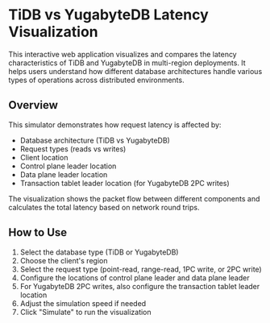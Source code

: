 # TiDB vs YugabyteDB Latency Visualization

This interactive web application visualizes and compares the latency characteristics of TiDB and YugabyteDB in multi-region deployments.
It helps users understand how different database architectures handle various types of operations across distributed environments.

## Overview

This simulator demonstrates how request latency is affected by:
- Database architecture (TiDB vs YugabyteDB)
- Request types (reads vs writes)
- Client location
- Control plane leader location
- Data plane leader location
- Transaction tablet leader location (for YugabyteDB 2PC writes)

The visualization shows the packet flow between different components and calculates the total latency based on network round trips.

## How to Use

1. Select the database type (TiDB or YugabyteDB)
2. Choose the client's region
3. Select the request type (point-read, range-read, 1PC write, or 2PC write)
4. Configure the locations of control plane leader and data plane leader
5. For YugabyteDB 2PC writes, also configure the transaction tablet leader location
6. Adjust the simulation speed if needed
7. Click "Simulate" to run the visualization
